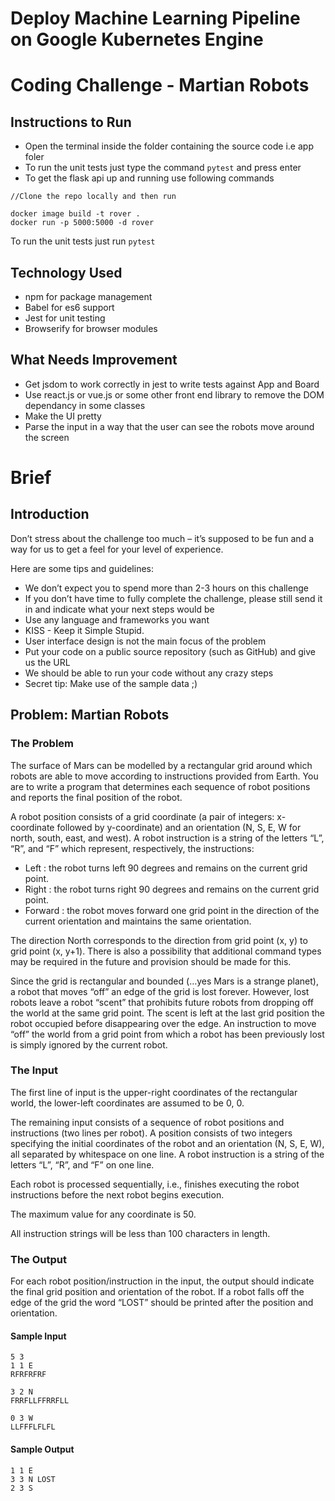 # Deploy Machine Learning Pipeline on Google Kubernetes Engine
# Coding Challenge - Martian Robots
## Instructions to Run

* Open the terminal inside the folder containing the source code i.e app foler
* To run the unit tests just type the command ``` pytest ``` and press enter
* To get the flask api up and running use following commands
```
//Clone the repo locally and then run

docker image build -t rover .
docker run -p 5000:5000 -d rover

```
To run the unit tests just run ``` pytest ```
## Technology Used
* npm for package management
* Babel for es6 support
* Jest for unit testing
* Browserify for browser modules

## What Needs Improvement
* Get jsdom to work correctly in jest to write tests against App and Board
* Use react.js or vue.js or some other front end library to remove the DOM dependancy in some classes
* Make the UI pretty
* Parse the input in a way that the user can see the robots move around the screen

# Brief
## Introduction 
Don’t stress about the challenge too much – it’s supposed to be fun and a way for us to get a
feel for your level of experience.

Here are some tips and guidelines:
* We don’t expect you to spend more than 2-3 hours on this challenge
* If you don’t have time to fully complete the challenge, please still send it in and
indicate what your next steps would be
* Use any language and frameworks you want
* KISS - Keep it Simple Stupid.
* User interface design is not the main focus of the problem
* Put your code on a public source repository (such as GitHub) and give us the URL
* We should be able to run your code without any crazy steps
* Secret tip: Make use of the sample data ;)

## Problem: Martian Robots 
### The Problem 
The surface of Mars can be modelled by a rectangular grid around which robots are able to
move according to instructions provided from Earth. You are to write a program that
determines each sequence of robot positions and reports the final position of the robot.

A robot position consists of a grid coordinate (a pair of integers: x-coordinate followed by
y-coordinate) and an orientation (N, S, E, W for north, south, east, and west).
A robot instruction is a string of the letters “L”, “R”, and “F” which represent, respectively, the
instructions:
* Left : the robot turns left 90 degrees and remains on the current grid point.
* Right : the robot turns right 90 degrees and remains on the current grid point.
* Forward : the robot moves forward one grid point in the direction of the current
orientation and maintains the same orientation.

The direction North corresponds to the direction from grid point (x, y) to grid point (x, y+1).
There is also a possibility that additional command types may be required in the future and
provision should be made for this.

Since the grid is rectangular and bounded (…yes Mars is a strange planet), a robot that
moves “off” an edge of the grid is lost forever. However, lost robots leave a robot “scent” that
prohibits future robots from dropping off the world at the same grid point. The scent is left at
the last grid position the robot occupied before disappearing over the edge. An instruction to
move “off” the world from a grid point from which a robot has been previously lost is simply
ignored by the current robot.

### The Input 
The first line of input is the upper-right coordinates of the rectangular world, the lower-left
coordinates are assumed to be 0, 0.

The remaining input consists of a sequence of robot positions and instructions (two lines per
robot). A position consists of two integers specifying the initial coordinates of the robot and
an orientation (N, S, E, W), all separated by whitespace on one line. A robot instruction is a
string of the letters “L”, “R”, and “F” on one line.

Each robot is processed sequentially, i.e., finishes executing the robot instructions before the
next robot begins execution.

The maximum value for any coordinate is 50.

All instruction strings will be less than 100 characters in length.

### The Output 
For each robot position/instruction in the input, the output should indicate the final grid
position and orientation of the robot. If a robot falls off the edge of the grid the word “LOST”
should be printed after the position and orientation.

#### Sample Input
```
5 3
1 1 E
RFRFRFRF

3 2 N
FRRFLLFFRRFLL

0 3 W
LLFFFLFLFL
```
#### Sample Output
```
1 1 E
3 3 N LOST
2 3 S
```

